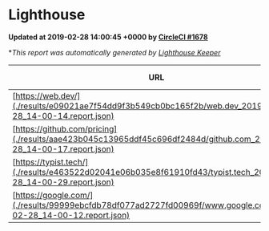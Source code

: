 
# Lighthouse

**Updated at 2019-02-28 14:00:45 +0000 by [CircleCI #1678](https://circleci.com/gh/ItinerisLtd/lighthouse-keeper-example/1678)**

**This report was automatically generated by [Lighthouse Keeper](https://github.com/itinerisltd/lighthouse-keeper)*

| URL | Performance | Accessibility | Best Practices | SEO | PWA | Updated At |
| --- | --- | --- | --- | --- | --- | --- |
| [https://web.dev/](./results/e09021ae7f54dd9f3b549cb0bc165f2b/web.dev_2019-02-28_14-00-14.report.json) | 0.96 | 0.93 | 0.93 | 0.91 | 1 | 2019-02-28T14:00:14.795Z |
| [https://github.com/pricing](./results/aae423b045c13965ddf45c696df2484d/github.com_2019-02-28_14-00-17.report.json) | 0.8 | 0.89 | 0.93 | 0.9 | 0.58 | 2019-02-28T14:00:17.749Z |
| [https://typist.tech/](./results/e463522d02041e06b035e8f61910fd43/typist.tech_2019-02-28_14-00-29.report.json) | 1 |  |  |  |  | 2019-02-28T14:00:29.620Z |
| [https://google.com/](./results/99999ebcfdb78df077ad2727fd00969f/www.google.com_2019-02-28_14-00-12.report.json) | 0.96 | 0.71 | 0.93 | 0.8 | 0.58 | 2019-02-28T14:00:12.062Z |
